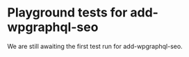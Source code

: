 # Playground tests for add-wpgraphql-seo
We are still awaiting the first test run for add-wpgraphql-seo.
